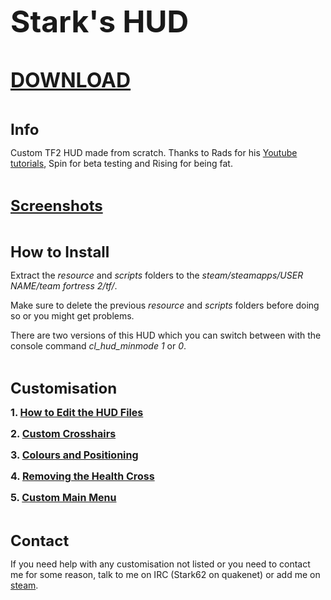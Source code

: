 <b><font size='7'>Stark's HUD</font></b>
<p> </p>
<p><b><font size='6'><a href='http://code.google.com/p/starks-hud/downloads/'>DOWNLOAD</a></font></b></p>
<p> </p>
<p><b><font size='5'>Info</font></b></p>
<p>Custom TF2 HUD made from scratch. Thanks to Rads for his <a href='http://www.youtube.com/playlist?list=PLE43CB433F747821E'>Youtube tutorials</a>, Spin for beta testing and Rising for being fat.</p>
<p> </p>
<p><b><font size='5'><a href='http://code.google.com/p/starks-hud/wiki/Screenshots'>Screenshots</a></font></b></p>
<p> </p>
<p><b><font size='5'>How to Install</font></b></p>
<p>Extract the <i>resource </i>and <i>scripts </i>folders to the <i>steam/steamapps/USER NAME/team fortress 2/tf/</i>.<br>
<p>Make sure to delete the previous <i>resource</i> and <i>scripts</i> folders before doing so or you might get problems.</p>
<p>There are two versions of this HUD which you can switch between with the console command <i>cl_hud_minmode 1</i> or <i>0</i>.</p>

<p> </p>
<p><b><font size='5'>Customisation</font></b></p>

<p><b><font size='3'>1. <a href='http://code.google.com/p/starks-hud/wiki/Customisation#1._How_to_Edit_the_HUD_Files'>How to Edit the HUD Files</a></font></b></p>

<p><b><font size='3'>2. <a href='http://code.google.com/p/starks-hud/wiki/Customisation#2._Custom_Crosshairs'>Custom Crosshairs</a></font></b></p>

<p><b><font size='3'>3. <a href='http://code.google.com/p/starks-hud/wiki/Customisation#3._Colours_and_Positioning'>Colours and Positioning</a></font></b></p>

<p><b><font size='3'>4. <a href='http://code.google.com/p/starks-hud/wiki/Customisation#4._Removing_the_Health_Cross'>Removing the Health Cross</a></font></b></p>

<p><b><font size='3'>5. <a href='http://code.google.com/p/starks-hud/wiki/Customisation?ts=1347460439&updated=Customisation#5._Main_Menu'>Custom Main Menu</a></font></b></p>

<p> </p>
<p><b><font size='5'>Contact</font></b></p>
<p>If you need help with any customisation not listed or you need to contact me for some reason, talk to me on IRC (Stark62 on quakenet) or add me on <a href='http://steamcommunity.com/id/starkiepoo/'>steam</a>.